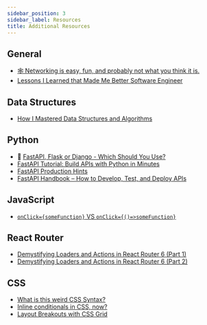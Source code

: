 ```yaml
---
sidebar_position: 3
sidebar_label: Resources
title: Additional Resources
---
```


<!-- markdownlint-disable no-inline-html no-trailing-punctuation -->

## General

- [🕸 Networking is easy, fun, and probably not what you think it is.](https://dev.to/samuelfaure/networking-is-easy-fun-and-probably-not-what-you-think-it-is-2ijc)
- [Lessons I Learned that Made Me Better Software Engineer](https://medium.com/womenintechnology/how-i-became-a-better-software-engineer-1184c0305722)

## Data Structures

- [How I Mastered Data Structures and Algorithms](https://blog.algomaster.io/p/how-i-mastered-data-structures-and-algorithms)

## Python

- :movie_camera: [FastAPI, Flask or Django - Which Should You Use?](https://www.youtube.com/watch?v=cNlJCQHSmbE)
- [FastAPI Tutorial: Build APIs with Python in Minutes](https://www.kdnuggets.com/fastapi-tutorial-build-apis-with-python-in-minutes)
- [FastAPI Production Hints](https://towardsdev.com/fastapi-production-hints-cce9e4ca36e3)
- [FastAPI Handbook – How to Develop, Test, and Deploy APIs](https://www.freecodecamp.org/news/fastapi-quickstart/)

## JavaScript

- [`onClick={someFunction}` VS `onClick={()=>someFunction}`](https://dev.to/itric/onclicksomefunction-vs-onclicksomefunction-5d1i)

## React Router

- [Demystifying Loaders and Actions in React Router 6 (Part 1)](https://www.telerik.com/blogs/demystifying-loaders-actions-react-router-6-part-1)
- [Demystifying Loaders and Actions in React Router 6 (Part 2)](https://www.telerik.com/blogs/demystifying-loaders-actions-react-router-6-part-2)

## CSS

- [What is this weird CSS Syntax?](https://dev.to/seths10/what-is-this-weird-css-syntax-44ki)
- [Inline conditionals in CSS, now?](https://lea.verou.me/blog/2024/css-conditionals-now/)
- [Layout Breakouts with CSS Grid](https://ryanmulligan.dev/blog/layout-breakouts/)
